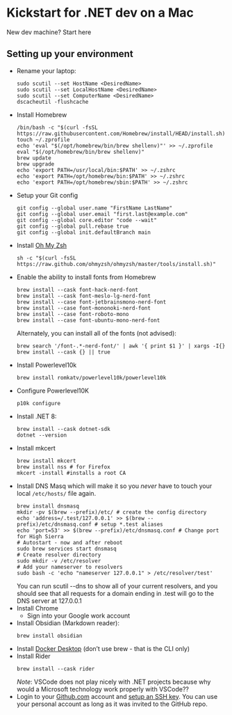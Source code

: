# Kickstart for .NET dev on a Mac
New dev machine? Start here

## Setting up your environment
- Rename your laptop:
    ```shell
    sudo scutil --set HostName <DesiredName>
    sudo scutil --set LocalHostName <DesiredName>
    sudo scutil --set ComputerName <DesiredName>
    dscacheutil -flushcache
    ```
- Install Homebrew
    ```shell
    /bin/bash -c "$(curl -fsSL https://raw.githubusercontent.com/Homebrew/install/HEAD/install.sh)"
    touch ~/.zprofile
    echo 'eval "$(/opt/homebrew/bin/brew shellenv)"' >> ~/.zprofile
    eval "$(/opt/homebrew/bin/brew shellenv)"
    brew update
    brew upgrade
    echo 'export PATH=/usr/local/bin:$PATH' >> ~/.zshrc
    echo 'export PATH=/opt/homebrew/bin:$PATH' >> ~/.zshrc
    echo 'export PATH=/opt/homebrew/sbin:$PATH' >> ~/.zshrc
    ```
- Setup your Git config
    ```shell
    git config --global user.name "FirstName LastName"
    git config --global user.email "first.last@example.com"
    git config --global core.editor "code --wait"
    git config --global pull.rebase true
    git config --global init.defaultBranch main
    ```
- Install [Oh My Zsh](https://ohmyz.sh/)
  ```shell
  sh -c "$(curl -fsSL https://raw.github.com/ohmyzsh/ohmyzsh/master/tools/install.sh)"
  ```
- Enable the ability to install fonts from Homebrew
  ```shell
  brew install --cask font-hack-nerd-font
  brew install --cask font-meslo-lg-nerd-font
  brew install --case font-jetbrainsmono-nerd-font
  brew install --case font-mononoki-nerd-font
  brew install --case font-roboto-mono
  brew install --case font-ubuntu-mono-nerd-font
  ```
  Alternately, you can install all of the fonts (not advised):
  ```shell
  brew search '/font-.*-nerd-font/' | awk '{ print $1 }' | xargs -I{} brew install --cask {} || true
  ```
- Install Powerlevel10k
  ```shell
  brew install romkatv/powerlevel10k/powerlevel10k
  ```
- Configure Powerlevel10K
  ```shell
  p10k configure
  ```
- Install .NET 8:
    ```shell
    brew install --cask dotnet-sdk
    dotnet --version
    ```
- Install mkcert
    ```shell
    brew install mkcert
    brew install nss # for Firefox
    mkcert -install #installs a root CA
    ```
- Install DNS Masq which will make it so you _never_ have to touch your local `/etc/hosts/` file again.
    ```shell
    brew install dnsmasq
    mkdir -pv $(brew --prefix)/etc/ # create the config directory
    echo 'address=/.test/127.0.0.1' >> $(brew --prefix)/etc/dnsmasq.conf # setup *.test aliases
    echo 'port=53' >> $(brew --prefix)/etc/dnsmasq.conf # Change port for High Sierra
    # Autostart - now and after reboot
    sudo brew services start dnsmasq
    # Create resolver directory
    sudo mkdir -v /etc/resolver
    # Add your nameserver to resolvers
    sudo bash -c 'echo "nameserver 127.0.0.1" > /etc/resolver/test'
    ```
  You can run scutil --dns to show all of your current resolvers, and you should see that all requests for a domain ending in .test will go to the DNS server at 127.0.0.1
- Install Chrome
    - Sign into your Google work account
- Install Obsidian (Markdown reader):
  ```shell
  brew install obsidian
  ```
- Install [Docker Desktop](https://docs.docker.com/desktop/install/mac-install/) (don’t use brew - that is the CLI only)
- Install Rider
    ```shell
    brew install --cask rider
    ```
    _Note_: VSCode does not play nicely with .NET projects because why would a Microsoft technology work properly with VSCode??
- Login to your [Github.com](http://Github.com) account and [setup an SSH key](https://docs.github.com/en/authentication/connecting-to-github-with-ssh/generating-a-new-ssh-key-and-adding-it-to-the-ssh-agent). You can use your personal account as long as it was invited to the GitHub repo.
